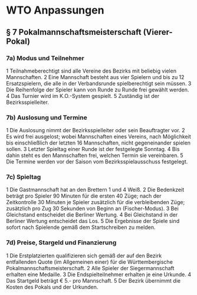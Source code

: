 # WTO Anpassungen
## § 7 Pokalmannschaftsmeisterschaft (Vierer-Pokal)

### 7a) Modus und Teilnehmer
1 Teilnahmeberechtigt sind alle Vereine des Bezirks mit beliebig vielen Mannschaften. 2 Eine Mannschaft besteht aus vier Spielern und bis zu 12 Ersatzspielern, die alle in der Verbandsrunde spielberechtigt sein müssen. 3 Die Reihenfolge der Spieler kann von Runde zu Runde frei gewählt werden. 4 Das Turnier wird im K.O.-System gespielt. 5 Zuständig ist der Bezirksspielleiter. 

### 7b) Auslosung und Termine
1 Die Auslosung nimmt der Bezirksspielleiter oder sein Beauftragter vor. 2 Es wird frei ausgelost; wobei Mannschaften eines Vereins, nach Möglichkeit bis einschließlich der letzten 16 Mannschaften, nicht gegeneinander spielen sollen. 3 Letzter Spieltag einer Runde ist der festgelegte Sonntag. 4 Bis dahin steht es den Mannschaften frei, welchen Termin sie vereinbaren. 5 Die Termine werden vor der Saison vom Bezirksspielausschuss festgelegt.

### 7c) Spieltag
1 Die Gastmannschaft hat an den Brettern 1 und 4 Weiß. 2 Die Bedenkzeit beträgt pro Spieler 90 Minuten für die ersten 40 Züge; nach der Zeitkontrolle 30 Minuten je Spieler zusätzlich für die verbleibenden Züge; zusätzlich pro Zug 30 Sekunden von Beginn an (Fischer-Modus). 3 Bei Gleichstand entscheidet die Berliner Wertung. 4 Bei Gleichstand in der Berliner Wertung entscheidet das Los. 5 Die Ergebnisse der Spiele sind sofort nach Spielende gemäß dem Startschreiben zu melden.

### 7d) Preise, Stargeld und Finanzierung
1 Die Erstplatzierten qualifizieren sich gemäß der auf den Bezirk entfallenden Quote (im Allgemeinen einer) für die Württembergische Pokalmannschaftsmeisterschaft. 2 Alle Spieler der Siegermannschaft erhalten eine Medaille. 3 Die Endspielteilnehmer erhalten je eine Urkunde. 4 Das Startgeld beträgt € 5.- pro Mannschaft. 5 Der Bezirk übernimmt die Kosten des Pokals und der Urkunden.
